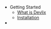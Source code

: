 - Getting Started
  - [What is Devlix](/?id=what-is-devlix)
  - [Installation](install_guid/installation.md#installation)
- 